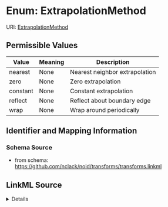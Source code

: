 # Enum: ExtrapolationMethod 



URI: [ExtrapolationMethod](ExtrapolationMethod.md)

## Permissible Values

| Value | Meaning | Description |
| --- | --- | --- |
| nearest | None | Nearest neighbor extrapolation |
| zero | None | Zero extrapolation |
| constant | None | Constant extrapolation |
| reflect | None | Reflect about boundary edge |
| wrap | None | Wrap around periodically |









## Identifier and Mapping Information







### Schema Source


* from schema: https://github.com/nclack/noid/transforms/transforms.linkml






## LinkML Source

<details>
```yaml
name: ExtrapolationMethod
from_schema: https://github.com/nclack/noid/transforms/transforms.linkml
rank: 1000
permissible_values:
  nearest:
    text: nearest
    description: Nearest neighbor extrapolation
  zero:
    text: zero
    description: Zero extrapolation
  constant:
    text: constant
    description: Constant extrapolation
  reflect:
    text: reflect
    description: Reflect about boundary edge
  wrap:
    text: wrap
    description: Wrap around periodically

```
</details>
